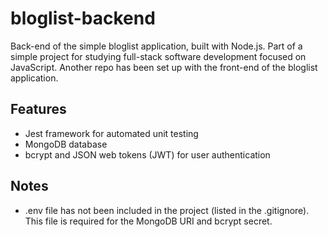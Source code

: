 # bloglist-backend
Back-end of the simple bloglist application, built with Node.js. Part of a simple project for studying full-stack software development focused on JavaScript.
Another repo has been set up with the front-end of the bloglist application.

## Features
- Jest framework for automated unit testing
- MongoDB database
- bcrypt and JSON web tokens (JWT) for user authentication

## Notes
- .env file has not been included in the project (listed in the .gitignore). This file is required for the MongoDB URI and bcrypt secret.
